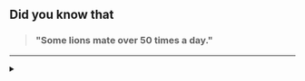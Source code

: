 ## Did you know that

<h3>
  <blockquote>
<!--START_SECTION:debris-->                                                                                                                                                                                                                           
"Some lions mate over 50 times a day."
<!--END_SECTION:debris-->
  </blockquote>
</h3>

-----

<details>
  <summary></summary>

<img src="https://github-readme-stats.vercel.app/api?show_icons=true&hide=issues&username=ekickx"> <img src="https://github-readme-stats.vercel.app/api/top-langs/?layout=compact&username=ekickx">

</details>
